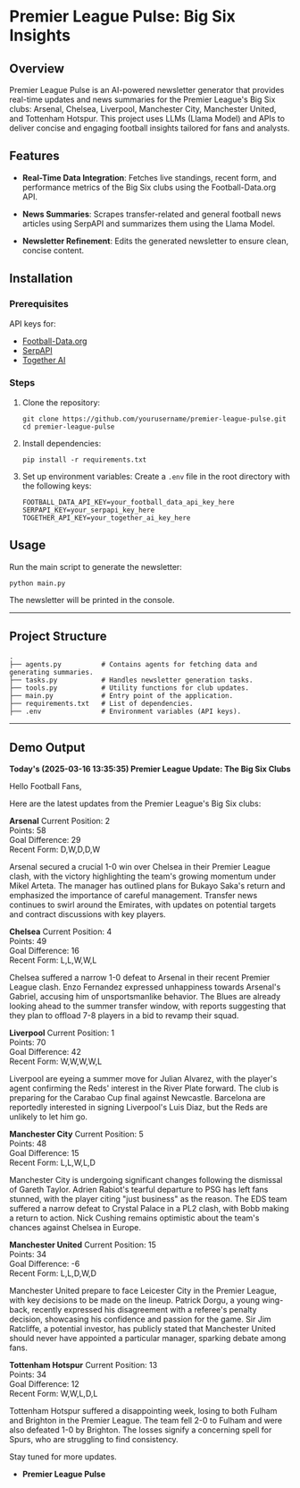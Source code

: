 # Premier League Pulse: Big Six Insights

## Overview
Premier League Pulse is an AI-powered newsletter generator that provides real-time updates and news summaries for the Premier League's Big Six clubs: Arsenal, Chelsea, Liverpool, Manchester City, Manchester United, and Tottenham Hotspur. This project uses LLMs (Llama Model) and APIs to deliver concise and engaging football insights tailored for fans and analysts.

## Features
- **Real-Time Data Integration**:
  Fetches live standings, recent form, and performance metrics of the Big Six clubs using the Football-Data.org API.
  
- **News Summaries**:
  Scrapes transfer-related and general football news articles using SerpAPI and summarizes them using the Llama Model.

- **Newsletter Refinement**:
  Edits the generated newsletter to ensure clean, concise content.

## Installation

### Prerequisites
API keys for:
   - [Football-Data.org](https://www.football-data.org/)
   - [SerpAPI](https://serpapi.com/)
   - [Together AI](https://together.xyz/)

### Steps
1. Clone the repository:
   ```
   git clone https://github.com/yourusername/premier-league-pulse.git
   cd premier-league-pulse
   ```

2. Install dependencies:
   ```
   pip install -r requirements.txt
   ```

3. Set up environment variables:
   Create a `.env` file in the root directory with the following keys:
   ```
   FOOTBALL_DATA_API_KEY=your_football_data_api_key_here
   SERPAPI_KEY=your_serpapi_key_here
   TOGETHER_API_KEY=your_together_ai_key_here
   ```

## Usage

Run the main script to generate the newsletter:
```
python main.py
```

The newsletter will be printed in the console.

---

## Project Structure

```
.
├── agents.py          # Contains agents for fetching data and generating summaries.
├── tasks.py           # Handles newsletter generation tasks.
├── tools.py           # Utility functions for club updates.
├── main.py            # Entry point of the application.
├── requirements.txt   # List of dependencies.
├── .env               # Environment variables (API keys).
```

---

## Demo Output

**Today's (2025-03-16 13:35:35) Premier League Update: The Big Six Clubs**

Hello Football Fans,

Here are the latest updates from the Premier League's Big Six clubs:

**Arsenal**
Current Position: 2  
Points: 58  
Goal Difference: 29  
Recent Form: D,W,D,D,W  

Arsenal secured a crucial 1-0 win over Chelsea in their Premier League clash, with the victory highlighting the team's growing momentum under Mikel Arteta. The manager has outlined plans for Bukayo Saka's return and emphasized the importance of careful management. Transfer news continues to swirl around the Emirates, with updates on potential targets and contract discussions with key players.

**Chelsea**
Current Position: 4  
Points: 49  
Goal Difference: 16  
Recent Form: L,L,W,W,L  

Chelsea suffered a narrow 1-0 defeat to Arsenal in their recent Premier League clash. Enzo Fernandez expressed unhappiness towards Arsenal's Gabriel, accusing him of unsportsmanlike behavior. The Blues are already looking ahead to the summer transfer window, with reports suggesting that they plan to offload 7-8 players in a bid to revamp their squad.

**Liverpool**
Current Position: 1  
Points: 70  
Goal Difference: 42  
Recent Form: W,W,W,W,L  

Liverpool are eyeing a summer move for Julian Alvarez, with the player's agent confirming the Reds' interest in the River Plate forward. The club is preparing for the Carabao Cup final against Newcastle. Barcelona are reportedly interested in signing Liverpool's Luis Diaz, but the Reds are unlikely to let him go.

**Manchester City**
Current Position: 5  
Points: 48  
Goal Difference: 15  
Recent Form: L,L,W,L,D  

Manchester City is undergoing significant changes following the dismissal of Gareth Taylor. Adrien Rabiot's tearful departure to PSG has left fans stunned, with the player citing "just business" as the reason. The EDS team suffered a narrow defeat to Crystal Palace in a PL2 clash, with Bobb making a return to action. Nick Cushing remains optimistic about the team's chances against Chelsea in Europe.


**Manchester United**
Current Position: 15  
Points: 34  
Goal Difference: -6  
Recent Form: L,L,D,W,D  

Manchester United prepare to face Leicester City in the Premier League, with key decisions to be made on the lineup. Patrick Dorgu, a young wing-back, recently expressed his disagreement with a referee's penalty decision, showcasing his confidence and passion for the game. Sir Jim Ratcliffe, a potential investor, has publicly stated that Manchester United should never have appointed a particular manager, sparking debate among fans.

**Tottenham Hotspur**
Current Position: 13  
Points: 34  
Goal Difference: 12  
Recent Form: W,W,L,D,L  

Tottenham Hotspur suffered a disappointing week, losing to both Fulham and Brighton in the Premier League. The team fell 2-0 to Fulham and were also defeated 1-0 by Brighton. The losses signify a concerning spell for Spurs, who are struggling to find consistency.

Stay tuned for more updates.

- **Premier League Pulse**
